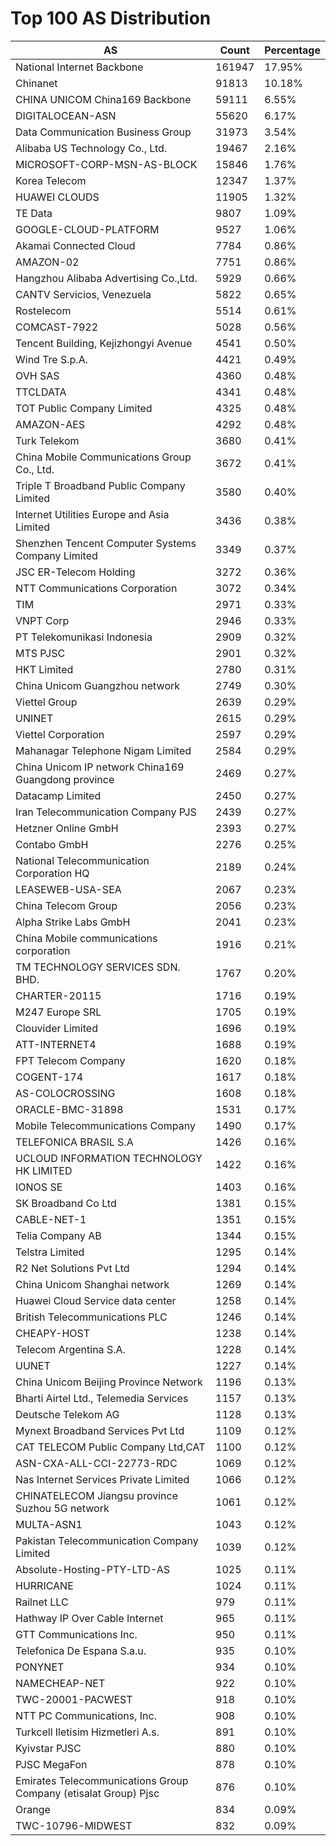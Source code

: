 # Top 100 AS Distribution
| AS | Count | Percentage |
|----|----|----|
| National Internet Backbone | 161947 | 17.95% |
| Chinanet | 91813 | 10.18% |
| CHINA UNICOM China169 Backbone | 59111 | 6.55% |
| DIGITALOCEAN-ASN | 55620 | 6.17% |
| Data Communication Business Group | 31973 | 3.54% |
| Alibaba US Technology Co., Ltd. | 19467 | 2.16% |
| MICROSOFT-CORP-MSN-AS-BLOCK | 15846 | 1.76% |
| Korea Telecom | 12347 | 1.37% |
| HUAWEI CLOUDS | 11905 | 1.32% |
| TE Data | 9807 | 1.09% |
| GOOGLE-CLOUD-PLATFORM | 9527 | 1.06% |
| Akamai Connected Cloud | 7784 | 0.86% |
| AMAZON-02 | 7751 | 0.86% |
| Hangzhou Alibaba Advertising Co.,Ltd. | 5929 | 0.66% |
| CANTV Servicios, Venezuela | 5822 | 0.65% |
| Rostelecom | 5514 | 0.61% |
| COMCAST-7922 | 5028 | 0.56% |
| Tencent Building, Kejizhongyi Avenue | 4541 | 0.50% |
| Wind Tre S.p.A. | 4421 | 0.49% |
| OVH SAS | 4360 | 0.48% |
| TTCLDATA | 4341 | 0.48% |
| TOT Public Company Limited | 4325 | 0.48% |
| AMAZON-AES | 4292 | 0.48% |
| Turk Telekom | 3680 | 0.41% |
| China Mobile Communications Group Co., Ltd. | 3672 | 0.41% |
| Triple T Broadband Public Company Limited | 3580 | 0.40% |
| Internet Utilities Europe and Asia Limited | 3436 | 0.38% |
| Shenzhen Tencent Computer Systems Company Limited | 3349 | 0.37% |
| JSC ER-Telecom Holding | 3272 | 0.36% |
| NTT Communications Corporation | 3072 | 0.34% |
| TIM | 2971 | 0.33% |
| VNPT Corp | 2946 | 0.33% |
| PT Telekomunikasi Indonesia | 2909 | 0.32% |
| MTS PJSC | 2901 | 0.32% |
| HKT Limited | 2780 | 0.31% |
| China Unicom Guangzhou network | 2749 | 0.30% |
| Viettel Group | 2639 | 0.29% |
| UNINET | 2615 | 0.29% |
| Viettel Corporation | 2597 | 0.29% |
| Mahanagar Telephone Nigam Limited | 2584 | 0.29% |
| China Unicom IP network China169 Guangdong province | 2469 | 0.27% |
| Datacamp Limited | 2450 | 0.27% |
| Iran Telecommunication Company PJS | 2439 | 0.27% |
| Hetzner Online GmbH | 2393 | 0.27% |
| Contabo GmbH | 2276 | 0.25% |
| National Telecommunication Corporation HQ | 2189 | 0.24% |
| LEASEWEB-USA-SEA | 2067 | 0.23% |
| China Telecom Group | 2056 | 0.23% |
| Alpha Strike Labs GmbH | 2041 | 0.23% |
| China Mobile communications corporation | 1916 | 0.21% |
| TM TECHNOLOGY SERVICES SDN. BHD. | 1767 | 0.20% |
| CHARTER-20115 | 1716 | 0.19% |
| M247 Europe SRL | 1705 | 0.19% |
| Clouvider Limited | 1696 | 0.19% |
| ATT-INTERNET4 | 1688 | 0.19% |
| FPT Telecom Company | 1620 | 0.18% |
| COGENT-174 | 1617 | 0.18% |
| AS-COLOCROSSING | 1608 | 0.18% |
| ORACLE-BMC-31898 | 1531 | 0.17% |
| Mobile Telecommunications Company | 1490 | 0.17% |
| TELEFONICA BRASIL S.A | 1426 | 0.16% |
| UCLOUD INFORMATION TECHNOLOGY HK LIMITED | 1422 | 0.16% |
| IONOS SE | 1403 | 0.16% |
| SK Broadband Co Ltd | 1381 | 0.15% |
| CABLE-NET-1 | 1351 | 0.15% |
| Telia Company AB | 1344 | 0.15% |
| Telstra Limited | 1295 | 0.14% |
| R2 Net Solutions Pvt Ltd | 1294 | 0.14% |
| China Unicom Shanghai network | 1269 | 0.14% |
| Huawei Cloud Service data center | 1258 | 0.14% |
| British Telecommunications PLC | 1246 | 0.14% |
| CHEAPY-HOST | 1238 | 0.14% |
| Telecom Argentina S.A. | 1228 | 0.14% |
| UUNET | 1227 | 0.14% |
| China Unicom Beijing Province Network | 1196 | 0.13% |
| Bharti Airtel Ltd., Telemedia Services | 1157 | 0.13% |
| Deutsche Telekom AG | 1128 | 0.13% |
| Mynext Broadband Services Pvt Ltd | 1109 | 0.12% |
| CAT TELECOM Public Company Ltd,CAT | 1100 | 0.12% |
| ASN-CXA-ALL-CCI-22773-RDC | 1069 | 0.12% |
| Nas Internet Services Private Limited | 1066 | 0.12% |
| CHINATELECOM Jiangsu province Suzhou 5G network | 1061 | 0.12% |
| MULTA-ASN1 | 1043 | 0.12% |
| Pakistan Telecommunication Company Limited | 1039 | 0.12% |
| Absolute-Hosting-PTY-LTD-AS | 1025 | 0.11% |
| HURRICANE | 1024 | 0.11% |
| Railnet LLC | 979 | 0.11% |
| Hathway IP Over Cable Internet | 965 | 0.11% |
| GTT Communications Inc. | 950 | 0.11% |
| Telefonica De Espana S.a.u. | 935 | 0.10% |
| PONYNET | 934 | 0.10% |
| NAMECHEAP-NET | 922 | 0.10% |
| TWC-20001-PACWEST | 918 | 0.10% |
| NTT PC Communications, Inc. | 908 | 0.10% |
| Turkcell Iletisim Hizmetleri A.s. | 891 | 0.10% |
| Kyivstar PJSC | 880 | 0.10% |
| PJSC MegaFon | 878 | 0.10% |
| Emirates Telecommunications Group Company (etisalat Group) Pjsc | 876 | 0.10% |
| Orange | 834 | 0.09% |
| TWC-10796-MIDWEST | 832 | 0.09% |
